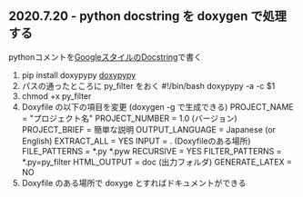 ## 2020.7.20 - python docstring を doxygen で処理する

pythonコメントを[GoogleスタイルのDocstring](https://qiita.com/11ohina017/items/118b3b42b612e527dc1d#基本的なコメントの書き方)で書く

1. pip install doxypypy   [doxypypy](https://github.com/Feneric/doxypypy)
1. パスの通ったところに py_filter をおく
      #!/bin/bash
      doxypypy -a -c $1
1. chmod +x py_filter
1. Doxyfile の以下の項目を変更 (doxygen -g で生成できる)
      PROJECT_NAME = "プロジェクト名"
      PROJECT_NUMBER = 1.0 (バージョン)
      PROJECT_BRIEF = 簡単な説明
      OUTPUT_LANGUAGE = Japanese (or English)
      EXTRACT_ALL = YES
      INPUT = . (Doxyfileのある場所)
      FILE_PATTERNS = *.py *.pyw
      RECURSIVE = YES
      FILTER_PATTERNS = *.py=py_filter
      HTML_OUTPUT = doc (出力フォルダ)
      GENERATE_LATEX = NO
1. Doxyfile のある場所で doxyge とすればドキュメントができる
